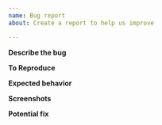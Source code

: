 ```yaml
---
name: Bug report
about: Create a report to help us improve

---
```


**Describe the bug**
<!--- A clear and concise description of what the bug is. -->

**To Reproduce**
<!--- Steps to reproduce the behavior -->

**Expected behavior**
<!--- A clear and concise description of what you expected to happen. -->

**Screenshots**
<!--- If applicable, add screenshots to help explain your problem. -->

**Potential fix**
<!--- If you are aware of a potential fix, please share the details.
